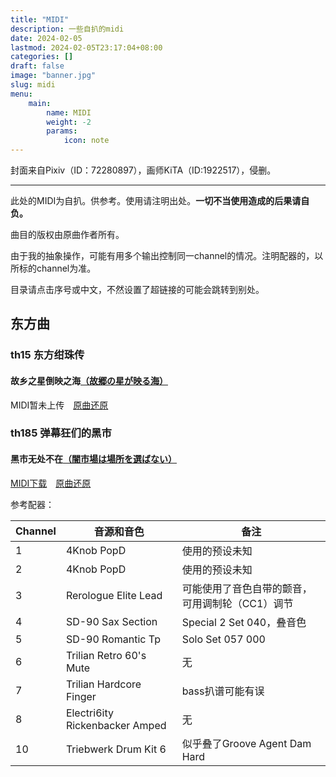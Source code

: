 ```yaml
---
title: "MIDI"
description: 一些自扒的midi
date: 2024-02-05
lastmod: 2024-02-05T23:17:04+08:00
categories: []
draft: false
image: "banner.jpg"
slug: midi
menu:
    main: 
        name: MIDI
        weight: -2
        params:
            icon: note
---
```


封面来自Pixiv（ID：72280897），画师KiTA（ID:1922517），侵删。
***

此处的MIDI为自扒。供参考。使用请注明出处。**一切不当使用造成的后果请自负。**

曲目的版权由原曲作者所有。

由于我的抽象操作，可能有用多个输出控制同一channel的情况。注明配器的，以所标的channel为准。

目录请点击序号或中文，不然设置了超链接的可能会跳转到别处。

## 东方曲

### th15 东方绀珠传

#### 故乡之星倒映之海[（故郷の星が映る海）](https://thwiki.cc/故乡之星倒映之海)

MIDI暂未上传　[原曲还原](https://www.bilibili.com/video/BV1K8411b7tu)

### th185 弹幕狂们的黑市

#### 黑市无处不在[（闇市場は場所を選ばない）](https://thwiki.cc/黑市无处不在)

[MIDI下载](https://midi.strmnl.top/touhou/th185/th185_04.mid)　[原曲还原](https://www.bilibili.com/video/BV1b642137V3)

参考配器：
    
Channel|音源和音色|备注
-------|----|----
1|4Knob PopD|使用的预设未知
2|4Knob PopD|使用的预设未知
3|Rerologue Elite Lead|可能使用了音色自带的颤音，可用调制轮（CC1）调节
4|SD-90 Sax Section|Special 2 Set 040，叠音色
5|SD-90 Romantic Tp|Solo Set 057 000
6|Trilian Retro 60's Mute|无
7|Trilian Hardcore Finger|bass扒谱可能有误
8|Electri6ity Rickenbacker Amped|无
10|Triebwerk Drum Kit 6|似乎叠了Groove Agent Dam Hard
    